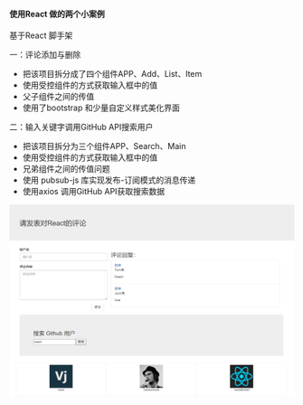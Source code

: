 #### 使用React 做的两个小案例
基于React 脚手架

一：评论添加与删除
- 把该项目拆分成了四个组件APP、Add、List、Item
- 使用受控组件的方式获取输入框中的值
- 父子组件之间的传值
- 使用了bootstrap 和少量自定义样式美化界面

二：输入关键字调用GitHub API搜索用户
- 把该项目拆分为三个组件APP、Search、Main
- 使用受控组件的方式获取输入框中的值
- 兄弟组件之间的传值问题
- 使用 pubsub-js 库实现发布-订阅模式的消息传递  
- 使用axios 调用GitHub API获取搜索数据

![项目接图](./项目接图.png)